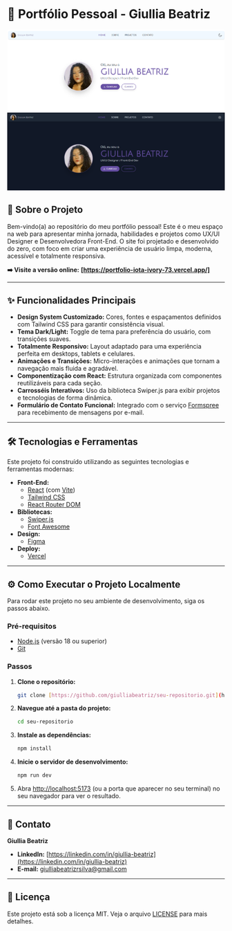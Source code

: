 # 🎨 Portfólio Pessoal - Giullia Beatriz

![Capa do Portfólio](public/images/readme/readme.png)
![Capa do Portfólio 2](public/images/readme/readme2.png)

## 🚀 Sobre o Projeto

Bem-vindo(a) ao repositório do meu portfólio pessoal! Este é o meu espaço na web para apresentar minha jornada, habilidades e projetos como UX/UI Designer e Desenvolvedora Front-End. O site foi projetado e desenvolvido do zero, com foco em criar uma experiência de usuário limpa, moderna, acessível e totalmente responsiva.

**➡️ Visite a versão online:** **[https://portfolio-iota-ivory-73.vercel.app/]**

---

## ✨ Funcionalidades Principais

* **Design System Customizado:** Cores, fontes e espaçamentos definidos com Tailwind CSS para garantir consistência visual.
* **Tema Dark/Light:** Toggle de tema para preferência do usuário, com transições suaves.
* **Totalmente Responsivo:** Layout adaptado para uma experiência perfeita em desktops, tablets e celulares.
* **Animações e Transições:** Micro-interações e animações que tornam a navegação mais fluida e agradável.
* **Componentização com React:** Estrutura organizada com componentes reutilizáveis para cada seção.
* **Carrosséis Interativos:** Uso da biblioteca Swiper.js para exibir projetos e tecnologias de forma dinâmica.
* **Formulário de Contato Funcional:** Integrado com o serviço [Formspree](https://formspree.io/) para recebimento de mensagens por e-mail.

---

## 🛠️ Tecnologias e Ferramentas

Este projeto foi construído utilizando as seguintes tecnologias e ferramentas modernas:

* **Front-End:**
    * [React](https://react.dev/) (com [Vite](https://vitejs.dev/))
    * [Tailwind CSS](https://tailwindcss.com/)
    * [React Router DOM](https://reactrouter.com/)
* **Bibliotecas:**
    * [Swiper.js](https://swiperjs.com/)
    * [Font Awesome](https://fontawesome.com/)
* **Design:**
    * [Figma](https://www.figma.com/)
* **Deploy:**
    * [Vercel](https://vercel.com/)

---

## ⚙️ Como Executar o Projeto Localmente

Para rodar este projeto no seu ambiente de desenvolvimento, siga os passos abaixo.

### Pré-requisitos

* [Node.js](https://nodejs.org/) (versão 18 ou superior)
* [Git](https://git-scm.com/)

### Passos

1.  **Clone o repositório:**
    ```bash
    git clone [https://github.com/giulliabeatriz/seu-repositorio.git](https://github.com/giulliabeatriz/seu-repositorio.git)
    ```

2.  **Navegue até a pasta do projeto:**
    ```bash
    cd seu-repositorio
    ```

3.  **Instale as dependências:**
    ```bash
    npm install
    ```

4.  **Inicie o servidor de desenvolvimento:**
    ```bash
    npm run dev
    ```

5.  Abra [http://localhost:5173](http://localhost:5173) (ou a porta que aparecer no seu terminal) no seu navegador para ver o resultado.

---

## 👤 Contato

**Giullia Beatriz**

* **LinkedIn:** [https://linkedin.com/in/giullia-beatriz](https://linkedin.com/in/giullia-beatriz)
* **E-mail:** giulliabeatrizrsilva@gmail.com

---

## 📜 Licença

Este projeto está sob a licença MIT. Veja o arquivo [LICENSE](LICENSE) para mais detalhes.